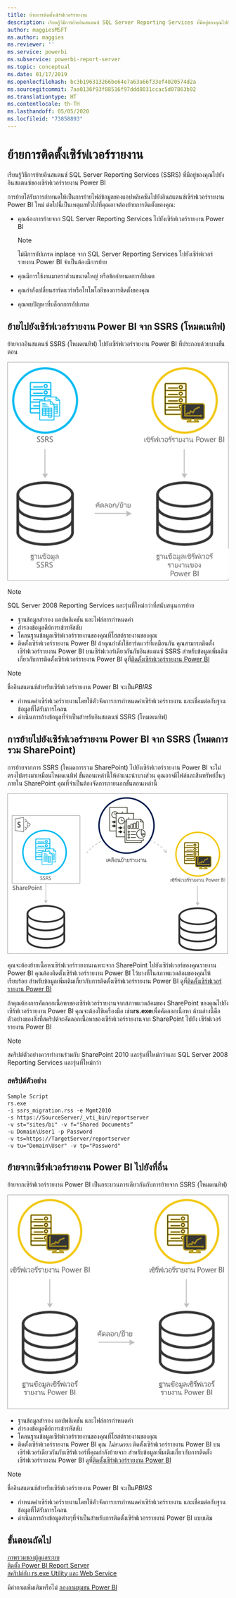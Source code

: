 ```yaml
---
title: ย้ายการติดตั้งเซิร์ฟเวอร์รายงาน
description: เรียนรู้วิธีการย้ายอินสแตนซ์ SQL Server Reporting Services ที่มีอยู่ของคุณไปยังอินสแตนซ์ของเซิร์ฟเวอร์รายงาน Power BI
author: maggiesMSFT
ms.author: maggies
ms.reviewer: ''
ms.service: powerbi
ms.subservice: powerbi-report-server
ms.topic: conceptual
ms.date: 01/17/2019
ms.openlocfilehash: bc3b196313266be64e7a63a66f33ef4020574d2a
ms.sourcegitcommit: 7aa0136f93f88516f97ddd8031ccac5d07863b92
ms.translationtype: HT
ms.contentlocale: th-TH
ms.lasthandoff: 05/05/2020
ms.locfileid: "73858893"
---
```

# <a name="migrate-a-report-server-installation"></a>ย้ายการติดตั้งเซิร์ฟเวอร์รายงาน

เรียนรู้วิธีการย้ายอินสแตนซ์ SQL Server Reporting Services (SSRS) ที่มีอยู่ของคุณไปยังอินสแตนซ์ของเซิร์ฟเวอร์รายงาน Power BI

การย้ายได้รับการกำหนดให้เป็นการย้ายไฟล์ข้อมูลของแอปพลิเคชันไปยังอินสแตนซ์เซิร์ฟเวอร์รายงาน Power BI ใหม่ ต่อไปนี้เป็นเหตุผลทั่วไปที่คุณอาจต้องย้ายการติดตั้งของคุณ:

* คุณต้องการย้ายจาก SQL Server Reporting Services ไปยังเซิร์ฟเวอร์รายงาน Power BI
  
  > [!NOTE]
  > ไม่มีการอัปเกรด inplace จาก SQL Server Reporting Services ไปยังเซิร์ฟเวอร์รายงาน Power BI จำเป็นต้องมีการย้าย

* คุณมีการใช้งานมาตราส่วนขนาดใหญ่ หรือข้อกำหนดการอัปเดต
* คุณกำลังเปลี่ยนฮาร์ดแวร์หรือโทโพโลยีของการติดตั้งของคุณ
* คุณพบปัญหาที่บล็อกการอัปเกรด

## <a name="migrating-to-power-bi-report-server-from-ssrs-native-mode"></a>ย้ายไปยังเซิร์ฟเวอร์รายงาน Power BI จาก SSRS (โหมดเนทิฟ)

ย้ายจากอินสแตนซ์ SSRS (โหมดเนทิฟ) ไปยังเซิร์ฟเวอร์รายงาน Power BI ที่ประกอบด้วยบางขั้นตอน

![ย้ายจากโหมดเนทิฟของ SSRS ไปยัง Power BI Report Server](media/migrate-report-server/migrate-from-ssrs-native.png "ย้ายจากโหมดเนทิฟของ SSRS ไปยัง Power BI Report Server")

> [!NOTE]
> SQL Server 2008 Reporting Services และรุ่นที่ใหม่กว่าที่สนับสนุนการย้าย

* ฐานข้อมูลสำรอง แอปพลิเคชัน และไฟล์การกำหนดค่า
* สำรองข้อมูลคีย์การเข้ารหัสลับ
* โคลนฐานข้อมูลเซิร์ฟเวอร์รายงานของคุณที่โฮสต์รายงานของคุณ
* ติดตั้งเซิร์ฟเวอร์รายงาน Power BI ถ้าคุณกำลังใช้ฮาร์ดแวร์ที่เหมือนกัน คุณสามารถติดตั้งเซิร์ฟเวอร์รายงาน Power BI บนเซิร์ฟเวอร์เดียวกันกับอินสแตนซ์ SSRS สำหรับข้อมูลเพิ่มเติมเกี่ยวกับการติดตั้งเซิร์ฟเวอร์รายงาน Power BI ดูที่[ติดตั้งเซิร์ฟเวอร์รายงาน Power BI](install-report-server.md)

> [!NOTE]
> ชื่ออินสแตนซ์สำหรับเซิร์ฟเวอร์รายงาน Power BI จะเป็น*PBIRS*

* กำหนดค่าเซิร์ฟเวอร์รายงานโดยใช้ตัวจัดการการกำหนดค่าเซิร์ฟเวอร์รายงาน และเชื่อมต่อกับฐานข้อมูลที่ได้รับการโคลน
* ดำเนินการล้างข้อมูลที่จำเป็นสำหรับอินสแตนซ์ SSRS (โหมดเนทิฟ)

## <a name="migration-to-power-bi-report-server-from-ssrs-sharepoint-integrated-mode"></a>การย้ายไปยังเซิร์ฟเวอร์รายงาน Power BI จาก SSRS (โหมดการรวม SharePoint)

การย้ายจากการ SSRS (โหมดการรวม SharePoint) ไปยังเซิร์ฟเวอร์รายงาน Power BI จะไม่ตรงไปตรงมาเหมือนโหมดเนทิฟ ขั้นตอนเหล่านี้ให้คำแนะนำบางส่วน คุณอาจมีไฟล์และสินทรัพย์อื่นๆภายใน SharePoint คุณที่จำเป็นต้องจัดการภายนอกขั้นตอนเหล่านี้

![ย้ายจากโหมดการรวม SharePoint ของ SSRS ไปยัง Power BI Report Server](media/migrate-report-server/migrate-from-ssrs-sharepoint.png "ย้ายจากโหมดการรวม SharePoint ของ SSRS ไปยัง Power BI Report Server")

คุณจะต้องย้ายเนื้อหาเซิร์ฟเวอร์รายงานเฉพาะจาก SharePoint ไปยังเซิร์ฟเวอร์ของคุณรายงาน Power BI คุณต้องติดตั้งเซิร์ฟเวอร์รายงาน Power BI ไว้บางที่ในสภาพแวดล้อมของคุณให้เรียบร้อย สำหรับข้อมูลเพิ่มเติมเกี่ยวกับการติดตั้งเซิร์ฟเวอร์รายงาน Power BI ดูที่[ติดตั้งเซิร์ฟเวอร์รายงาน Power BI](install-report-server.md)

ถ้าคุณต้องการคัดลอกเนื้อหาของเซิร์ฟเวอร์รายงานจากสภาพแวดล้อมของ SharePoint ของคุณไปยังเซิร์ฟเวอร์รายงาน Power BI คุณจะต้องใช้เครื่องมือ เช่น**rs.exe**เพื่อคัดลอกเนื้อหา ด้านล่างนี้คือตัวอย่างของสิ่งที่สคริปต์จะคัดลอกเนื้อหาของเซิร์ฟเวอร์รายงานจาก SharePoint ไปยัง เซิร์ฟเวอร์รายงาน Power BI

> [!NOTE]
> สคริปต์ตัวอย่างควรทำงานร่วมกับ SharePoint 2010 และรุ่นที่ใหม่กว่าและ SQL Server 2008 Reporting Services และรุ่นที่ใหม่กว่า

### <a name="sample-script"></a>สคริปต์ตัวอย่าง

```
Sample Script
rs.exe
-i ssrs_migration.rss -e Mgmt2010
-s https://SourceServer/_vti_bin/reportserver
-v st="sites/bi" -v f="Shared Documents“
-u Domain\User1 -p Password
-v ts=https://TargetServer/reportserver
-v tu="Domain\User" -v tp="Password"
```

## <a name="migrating-from-one-power-bi-report-server-to-another"></a>ย้ายจากเซิร์ฟเวอร์รายงาน Power BI ไปยังที่อื่น

ย้ายจากเซิร์ฟเวอร์รายงาน Power BI เป็นกระบวนการเดียวกันกับการย้ายจาก SSRS (โหมดเนทิฟ)

![ย้ายจากเซิร์ฟเวอร์รายงาน Power BI ไปยัง Power BI Report Server](media/migrate-report-server/migrate-from-pbirs.png "ย้ายจากเซิร์ฟเวอร์รายงาน Power BI ไปยัง Power BI Report Server")

* ฐานข้อมูลสำรอง แอปพลิเคชัน และไฟล์การกำหนดค่า
* สำรองข้อมูลคีย์การเข้ารหัสลับ
* โคลนฐานข้อมูลเซิร์ฟเวอร์รายงานของคุณที่โฮสต์รายงานของคุณ
* ติดตั้งเซิร์ฟเวอร์รายงาน Power BI คุณ *ไม่สามารถ* ติดตั้งเซิร์ฟเวอร์รายงาน Power BI บนเซิร์ฟเวอร์เดียวกันกับเซิร์ฟเวอร์ที่คุณกำลังย้ายจาก สำหรับข้อมูลเพิ่มเติมเกี่ยวกับการติดตั้งเซิร์ฟเวอร์รายงาน Power BI ดูที่[ติดตั้งเซิร์ฟเวอร์รายงาน Power BI](install-report-server.md)

> [!NOTE]
> ชื่ออินสแตนซ์สำหรับเซิร์ฟเวอร์รายงาน Power BI จะเป็น*PBIRS*

* กำหนดค่าเซิร์ฟเวอร์รายงานโดยใช้ตัวจัดการการกำหนดค่าเซิร์ฟเวอร์รายงาน และเชื่อมต่อกับฐานข้อมูลที่ได้รับการโคลน
* ดำเนินการล้างข้อมูลต่างๆที่จำเป็นสำหรับการติดตั้งเซิร์ฟเวอรรายงาน์ Power BI แบบเดิม

## <a name="next-steps"></a>ขั้นตอนถัดไป

[ภาพรวมของผู้ดูแลระบบ](admin-handbook-overview.md)  
[ติดตั้ง Power BI Report Server](install-report-server.md)  
[สคริปต์กับ rs.exe Utility และ Web Service](https://docs.microsoft.com/sql/reporting-services/tools/script-with-the-rs-exe-utility-and-the-web-service)

มีคำถามเพิ่มเติมหรือไม่ [ลองถามชุมชน Power BI](https://community.powerbi.com/)